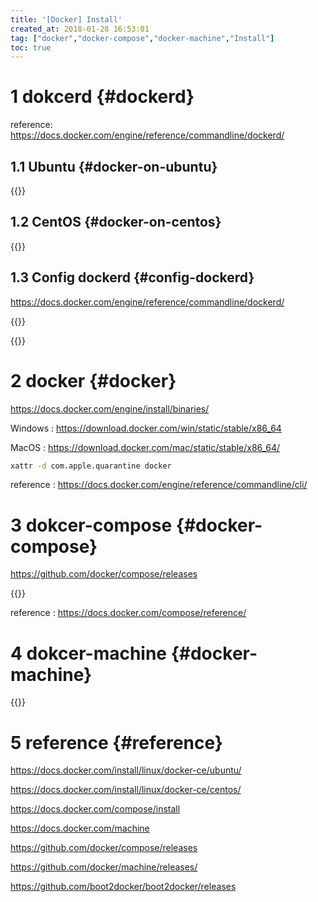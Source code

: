 ```yaml
---
title: '[Docker] Install'
created_at: 2018-01-28 16:53:01
tag: ["docker","docker-compose","docker-machine","Install"]
toc: true
---
```


# 1 dokcerd {#dockerd}

reference: <https://docs.docker.com/engine/reference/commandline/dockerd/>

## 1.1 Ubuntu {#docker-on-ubuntu} 

{{<highlight-file path="docker-on-ubuntu.sh" lang="bash">}}

## 1.2 CentOS {#docker-on-centos}

{{<highlight-file path="docker-on-centos.sh" lang="bash">}}

## 1.3 Config dockerd {#config-dockerd}

<https://docs.docker.com/engine/reference/commandline/dockerd/>

{{<highlight-file path="config-dockerd.sh" lang="bash">}}

{{<highlight-file path="daemon.json" lang="json">}}

# 2 docker {#docker}

<https://docs.docker.com/engine/install/binaries/>

Windows : <https://download.docker.com/win/static/stable/x86_64>

MacOS : <https://download.docker.com/mac/static/stable/x86_64/>

```sh
xattr -d com.apple.quarantine docker
```

reference : <https://docs.docker.com/engine/reference/commandline/cli/>

# 3 dokcer-compose {#docker-compose}

<https://github.com/docker/compose/releases>

{{<highlight-file path="docker-compose.sh" lang="bash">}}

reference : <https://docs.docker.com/compose/reference/>

# 4 dokcer-machine {#docker-machine}

{{<highlight-file path="docker-machine.sh" lang="bash">}}


# 5 reference {#reference}

https://docs.docker.com/install/linux/docker-ce/ubuntu/

https://docs.docker.com/install/linux/docker-ce/centos/

https://docs.docker.com/compose/install

https://docs.docker.com/machine

https://github.com/docker/compose/releases

https://github.com/docker/machine/releases/

https://github.com/boot2docker/boot2docker/releases

[install.docker-on-ubuntu.sh]:install.docker-on-ubuntu.sh
[install.docker-on-centos.sh]:install.docker-on-centos.sh
[config.dockerd.sh]:config.dockerd.sh

[install.docker-compose.sh]:install.docker-compose.sh
[install.docker-machine.sh]:install.docker-machine.sh
